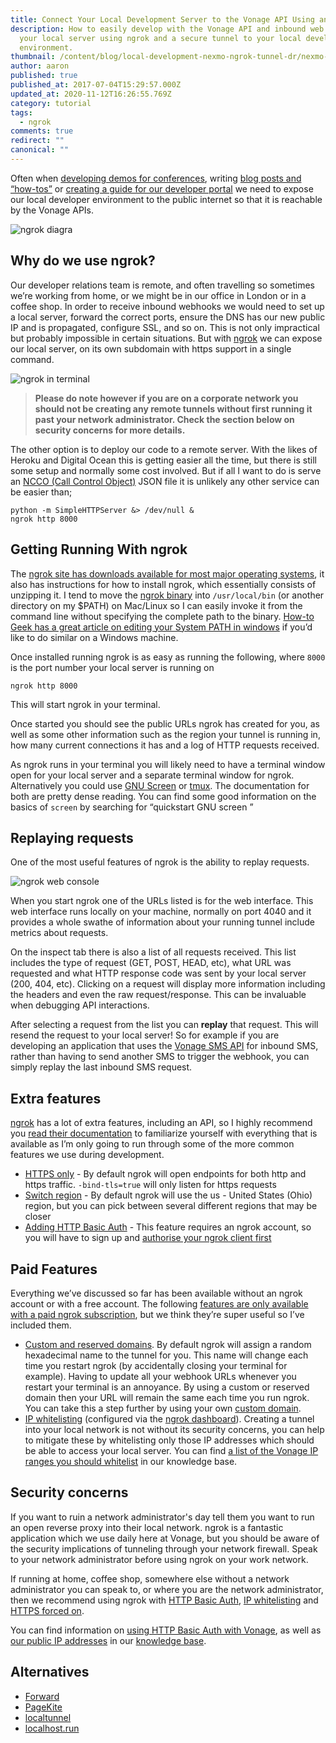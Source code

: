 ```yaml
---
title: Connect Your Local Development Server to the Vonage API Using an Ngrok Tunnel
description: How to easily develop with the Vonage API and inbound web hooks on
  your local server using ngrok and a secure tunnel to your local development
  environment.
thumbnail: /content/blog/local-development-nexmo-ngrok-tunnel-dr/nexmo-ngrok-tunnel.jpg
author: aaron
published: true
published_at: 2017-07-04T15:29:57.000Z
updated_at: 2020-11-12T16:26:55.769Z
category: tutorial
tags:
  - ngrok
comments: true
redirect: ""
canonical: ""
---
```

Often when [developing demos for conferences](https://www.nexmo.com/blog/2016/12/19/streaming-calls-to-a-browser-with-voice-websockets-dr/), writing [blog posts and “how-tos”](https://www.nexmo.com/?s=how+to) or [creating a guide for our developer portal](https://developer.nexmo.com/) we need to expose our local developer environment to the public internet so that it is reachable by the Vonage APIs.

![ngrok diagra](/content/blog/connect-your-local-development-server-to-the-nexmo-api-using-an-ngrok-tunnel/webhooks.png "ngrok diagra")

## Why do we use ngrok?

Our developer relations team is remote, and often travelling so sometimes we’re working from home, or we might be in our office in London or in a coffee shop. In order to receive inbound webhooks we would need to set up a local server, forward the correct ports, ensure the DNS has our new public IP and is propagated, configure SSL, and so on. This is not only impractical but probably impossible in certain situations. But with [ngrok](https://ngrok.com/) we can expose our local server, on its own subdomain with https support in a single command.

![ngrok in terminal](/content/blog/connect-your-local-development-server-to-the-nexmo-api-using-an-ngrok-tunnel/media-20170704.png "ngrok in terminal")

> **Please do note however if you are on a corporate network you should not be creating any remote tunnels without first running it past your network administrator. Check the section below on security concerns for more details.**

The other option is to deploy our code to a remote server. With the likes of Heroku and Digital Ocean this is getting easier all the time, but there is still some setup and normally some cost involved. But if all I want to do is serve an [NCCO (Call Control Object)](https://docs.nexmo.com/voice/voice-api/ncco-reference) JSON file it is unlikely any other service can be easier than;

```shell
python -m SimpleHTTPServer &> /dev/null &
ngrok http 8000
```

## Getting Running With ngrok

The [ngrok site has downloads available for most major operating systems](https://ngrok.com/download), it also has instructions for how to install ngrok, which essentially consists of unzipping it. I tend to move the [ngrok binary](https://ngrok.com/download) into `/usr/local/bin` (or another directory on my $PATH) on Mac/Linux so I can easily invoke it from the command line without specifying the complete path to the binary. [How-to Geek has a great article on editing your System PATH in windows](https://www.howtogeek.com/118594/how-to-edit-your-system-path-for-easy-command-line-access/) if you’d like to do similar on a Windows machine.

Once installed running ngrok is as easy as running the following, where `8000` is the port number your local server is running on

```shell
ngrok http 8000
```

This will start ngrok in your terminal.

Once started you should see the public URLs ngrok has created for you, as well as some other information such as the region your tunnel is running in, how many current connections it has and a log of HTTP requests received.

As ngrok runs in your terminal you will likely need to have a terminal window open for your local server and a separate terminal window for ngrok. Alternatively you could use [GNU Screen](https://www.gnu.org/software/screen/manual/screen.html) or [tmux](https://tmux.github.io/). The documentation for both are pretty dense reading. You can find some good information on the basics of `screen` by searching for “quickstart GNU screen <operating system>”

## Replaying requests

One of the most useful features of ngrok is the ability to replay requests.

![ngrok web console](/content/blog/connect-your-local-development-server-to-the-nexmo-api-using-an-ngrok-tunnel/media-20170704-1.png "ngrok web console")

When you start ngrok one of the URLs listed is for the web interface. This web interface runs locally on your machine, normally on port 4040 and it provides a whole swathe of information about your running tunnel include metrics about requests.

On the inspect tab there is also a list of all requests received. This list includes the type of request (GET, POST, HEAD, etc), what URL was requested and what HTTP response code was sent by your local server (200, 404, etc). Clicking on a request will display more information including the headers and even the raw request/response. This can be invaluable when debugging API interactions.

After selecting a request from the list you can **replay** that request. This will resend the request to your local server! So for example if you are developing an application that uses the [Vonage SMS API](https://developer.nexmo.com/use-cases/sms-customer-support) for inbound SMS, rather than having to send another SMS to trigger the webhook, you can simply replay the last inbound SMS request.

## Extra features

[ngrok](https://ngrok.com/) has a lot of extra features, including an API, so I highly recommend you [read their documentation](https://ngrok.com/docs) to familiarize yourself with everything that is available as I’m only going to run through some of the more common features we use during development.

* [HTTPS only](https://ngrok.com/docs#bind-tls) - By default ngrok will open endpoints for both http and https traffic. `-bind-tls=true` will only listen for https requests
* [Switch region](https://ngrok.com/docs#global-locations) - By default ngrok will use the us - United States (Ohio) region, but you can pick between several different regions that may be closer
* [Adding HTTP Basic Auth](https://ngrok.com/docs#auth) - This feature requires an ngrok account, so you will have to sign up and [authorise your ngrok client first](https://ngrok.com/docs#authtoken)

## Paid Features

Everything we’ve discussed so far has been available without an ngrok account or with a free account. The following [features are only available with a paid ngrok subscription](https://ngrok.com/product#pricing), but we think they’re super useful so I’ve included them.

* [Custom and reserved domains](https://ngrok.com/docs#subdomain). By default ngrok will assign a random hexadecimal name to the tunnel for you. This name will change each time you restart ngrok (by accidentally closing your terminal for example). Having to update all your webhook URLs whenever you restart your terminal is an annoyance. By using a custom or reserved domain then your URL will remain the same each time you run ngrok. You can take this a step further by using your own [custom domain](https://ngrok.com/docs#custom-domains).
* [IP whitelisting](https://ngrok.com/docs#whitelist) (configured via the [ngrok dashboard](https://dashboard.ngrok.com)). Creating a tunnel into your local network is not without its security concerns, you can help to mitigate these by whitelisting only those IP addresses which should be able to access your local server. You can find [a list of the Vonage IP ranges you should whitelist](https://help.nexmo.com/hc/en-us/articles/204015053-What-IP-addresses-should-I-whitelist-in-order-to-receive-SMS-requests-from-Nexmo-) in our knowledge base.

## Security concerns

If you want to ruin a network administrator's day tell them you want to run an open reverse proxy into their local network. ngrok is a fantastic application which we use daily here at Vonage, but you should be aware of the security implications of tunneling through your network firewall. Speak to your network administrator before using ngrok on your work network.

If running at home, coffee shop, somewhere else without a network administrator you can speak to, or where you are the network administrator, then we recommend using ngrok with [HTTP Basic Auth](https://ngrok.com/docs#auth), [IP whitelisting](https://ngrok.com/docs#whitelist) and [HTTPS forced on](https://ngrok.com/docs#bind-tls).

You can find information on [using HTTP Basic Auth with Vonage](https://help.nexmo.com/hc/en-us/articles/230076127-How-to-setup-HTTP-Basic-authentication-for-my-webhook-URL-), as well as [our public IP addresses](https://help.nexmo.com/hc/en-us/articles/204014483-Source-IP-subnet-for-incoming-traffic-in-REST-API) in our [knowledge base](https://help.nexmo.com/hc/en-us).

## Alternatives

* [Forward](https://forwardhq.com/)
* [PageKite](https://pagekite.net/)
* [localtunnel](https://localtunnel.github.io/www/)
* [localhost.run](http://localhost.run/)